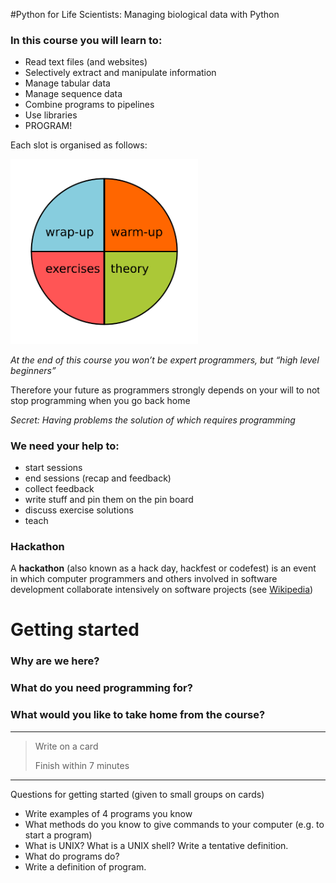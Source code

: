 #Python for Life Scientists: Managing biological data with Python


### In this course you will learn to:

+ Read text files (and websites)
+ Selectively extract and manipulate information
+ Manage tabular data
+ Manage sequence data
+ Combine programs to pipelines
+ Use libraries
+ PROGRAM!

Each slot is organised as follows:


<img src="../img/slot.png" alt="slot" style="width: 300px;"/>



*At the end of this course you won’t be expert programmers, but “high level beginners”*

Therefore your future as programmers strongly depends on your will to not stop programming when you go back home

*Secret: Having problems the solution of which requires programming*


### We need your help to:

+ start sessions
+ end sessions (recap and feedback)
+ collect feedback
+ write stuff and pin them on the pin board
+ discuss exercise solutions
+ teach

### Hackathon

A **hackathon** (also known as a hack day, hackfest or codefest) is an event in which computer programmers and others involved in software development collaborate intensively on software projects (see [Wikipedia](https://en.wikipedia.org/wiki/Hackathon))

# Getting started

### Why are we here?
### What do you need programming for?
### What would you like to take home from the course?


---

>Write on a card
>
>Finish within 7 minutes
>
---


Questions for getting started
(given to small groups on cards)

+ Write examples of 4 programs you know
+ What methods do you know to give commands to your computer (e.g. to start a program)
+ What is UNIX? What is a UNIX shell? Write a tentative definition.
+ What do programs do?
+ Write a definition of program.
